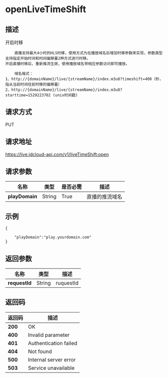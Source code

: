# openLiveTimeShift


## 描述

开启时移

```
    直播支持最大4小时的HLS时移，使用方式为在播放域名后增加时移参数来实现，参数类型支持指定开始时间和时间偏移量2种方式进行时移。
开启直播时移后，重新推流生效，使用播放域名带相应参数访问即可播放。

    域名格式：
1、http://{domainName}/live/{streamName}/index.m3u8?timeshift=400（秒，指从当前时间往前时移的偏移量）
2、http://{domainName}/live/{streamName}/index.m3u8?starttime=1529223702 (unix时间戳)

```

## 请求方式
PUT

## 请求地址
https://live.jdcloud-api.com/v1/liveTimeShift:open


## 请求参数
|名称|类型|是否必需|描述|
|---|---|---|---|
|**playDomain**|String|True|直播的推流域名|

## 示例
    {
       
        "playDomain":"play.yourdomain.com"
    }

## 返回参数
|名称|类型|描述|
|---|---|---|
|**requestId**|String|ruquestId|


## 返回码
|返回码|描述|
|---|---|
|**200**|OK|
|**400**|Invalid parameter|
|**401**|Authentication failed|
|**404**|Not found|
|**500**|Internal server error|
|**503**|Service unavailable|
